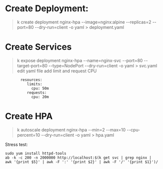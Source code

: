 
# Create Deployment:
> k create deployment nginx-hpa --image=nginx:alpine --replicas=2 --port=80 --dry-run=client -o yaml > deployment.yaml

# Create Services
> k expose deployment nginx-hpa --name=nginx-svc --port=80 --target-port=80 --type=NodePort --dry-run=client -o yaml > svc.yaml
edit yaml file add limit and request CPU
```
       resources: 
          limits:
            cpu: 50m
          requests:
            cpu: 20m
```

# Create HPA
> k autoscale deployment nginx-hpa --min=2 --max=10 --cpu-percent=10 --dry-run=client -o yaml > hpa.yaml



Stress test:
```
sudo yum install httpd-tools
ab -k -c 200 -n 2000000 http://localhost:$(k get svc | grep nginx | awk '{print $5}' | awk -F ':' '{print $2}' | awk -F '/' '{print $1}')/
```

